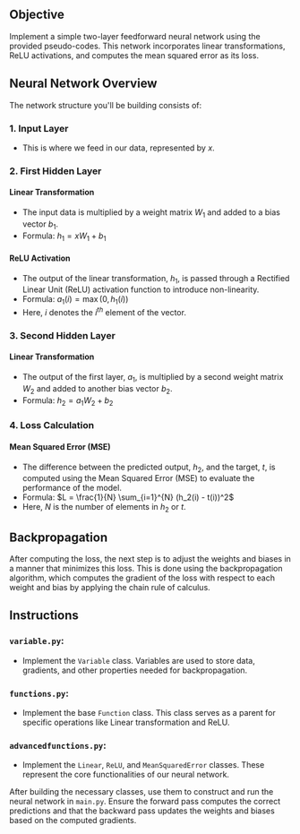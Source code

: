 ## Objective

Implement a simple two-layer feedforward neural network using the provided pseudo-codes. This network incorporates linear transformations, ReLU activations, and computes the mean squared error as its loss.

## Neural Network Overview

The network structure you'll be building consists of:

### 1. Input Layer
- This is where we feed in our data, represented by $x$.

### 2. First Hidden Layer

#### Linear Transformation
- The input data is multiplied by a weight matrix $W_1$ and added to a bias vector $b_1$.
- Formula: $h_1 = xW_1 + b_1$

#### ReLU Activation
- The output of the linear transformation, $h_1$, is passed through a Rectified Linear Unit (ReLU) activation function to introduce non-linearity.
- Formula: $a_1(i) = \max(0, h_1(i))$
- Here, $i$ denotes the $i^{th}$ element of the vector.

### 3. Second Hidden Layer

#### Linear Transformation
- The output of the first layer, $a_1$, is multiplied by a second weight matrix $W_2$ and added to another bias vector $b_2$.
- Formula: $h_2 = a_1W_2 + b_2$

### 4. Loss Calculation

#### Mean Squared Error (MSE)
- The difference between the predicted output, $h_2$, and the target, $t$, is computed using the Mean Squared Error (MSE) to evaluate the performance of the model.
- Formula: $L = \frac{1}{N} \sum_{i=1}^{N} (h_2(i) - t(i))^2$
- Here, $N$ is the number of elements in $h_2$ or $t$.

## Backpropagation

After computing the loss, the next step is to adjust the weights and biases in a manner that minimizes this loss. This is done using the backpropagation algorithm, which computes the gradient of the loss with respect to each weight and bias by applying the chain rule of calculus.

## Instructions

### `variable.py`:
- Implement the `Variable` class. Variables are used to store data, gradients, and other properties needed for backpropagation.

### `functions.py`:
- Implement the base `Function` class. This class serves as a parent for specific operations like Linear transformation and ReLU.

### `advancedfunctions.py`:
- Implement the `Linear`, `ReLU`, and `MeanSquaredError` classes. These represent the core functionalities of our neural network.

After building the necessary classes, use them to construct and run the neural network in `main.py`. Ensure the forward pass computes the correct predictions and that the backward pass updates the weights and biases based on the computed gradients.
